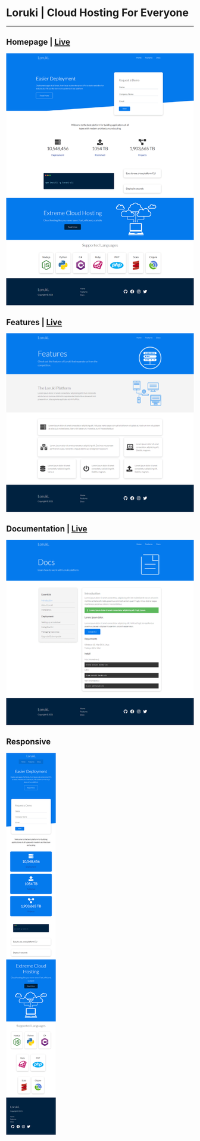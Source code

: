 # Loruki | Cloud Hosting For Everyone

---

## Homepage | [Live](https://readwanmd.github.io/Loruki/)

![](images/screencapture/screencapture-1.png)

## Features | [Live](https://readwanmd.github.io/Loruki/features.html)

![](images/screencapture/screencapture-3.png)

## Documentation | [Live](https://readwanmd.github.io/Loruki/docs.html)

![](images/screencapture/screencapture-2.png)

## Responsive

![](images/screencapture/screencapture-4.png)
